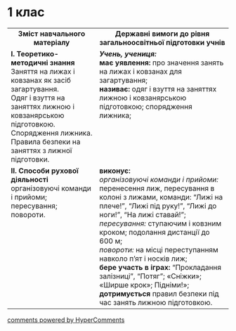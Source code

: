 <div id="hypercomments_widget" class="js-hypercomments-widget invisible"></div>

# 1 клас

<table>
  <tr>
    <td width="40%" align="center"><b>Зміст навчального матеріалу</b></td>
    <td width="60%" align="center"><b>Державні вимоги до рівня загальноосвітньої підготовки учнів</b></td>
  </tr>
  <tr>
<td width="40%" style="vertical-align:top !important;">
<b>І. Теоретико-методичні знання</b><br>
Заняття на лижах і ковзанах як засіб загартування. <br>
Одяг і взуття на заняттях  лижною і ковзанярською підготовкою.<br>
Спорядження лижника.<br>
Правила безпеки на заняттях з лижної підготовки.<br>
</td> 
<td width="60%" style="vertical-align:top !important;">
<i><b>Учень, учениця:</b></i><br>
<b>має уявлення:</b> про значення занять на лижах і ковзанах для загартування;<br>
<b>називає:</b> одяг і взуття на заняттях  лижною і ковзанярською підготовкою; спорядження лижника;
  </td>
  </tr>
    <tr>
<td width="40%" style="vertical-align:top !important;">
<b>ІІ. Способи рухової діяльності</b><br>
організовуючі команди і прийоми;<br>
пересування; <br>
повороти.<br>
</td> 
<td width="60%" style="vertical-align:top !important;">
<b>виконує:</b> <br>
<i>організовуючі команди і прийоми:</i> перенесення лиж, пересування в колоні з лижами, команди: “Лижі на плече!”, “Лижі під руку!”, “Лижі до ноги!”, “На лижі ставай!”;<br>
<i>пересування:</i> ступаючим і ковзним кроком;     подолання дистанції до 600 м;<br>
<i>повороти:</i> на місці переступанням навколо п’ят і носків лиж;<br>
<b>бере участь в іграх:</b> “Прокладання залізниці”, “Потяг”; «Сніжки»; «Ширше крок»; Підніми!»;<br>
<b>дотримується</b> правил безпеки під час занять лижною підготовкою.
  </td>
  </tr>
</table>

<div class="js-hypercomments-container">
<a href="http://hypercomments.com" class="hc-link" title="comments widget">comments powered by HyperComments</a>
</div>